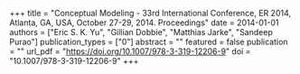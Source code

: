 +++
title = "Conceptual Modeling - 33rd International Conference, ER 2014, Atlanta, GA, USA, October 27-29, 2014. Proceedings"
date = 2014-01-01
authors = ["Eric S. K. Yu", "Gillian Dobbie", "Matthias Jarke", "Sandeep Purao"]
publication_types = ["0"]
abstract = ""
featured = false
publication = ""
url_pdf = "https://doi.org/10.1007/978-3-319-12206-9"
doi = "10.1007/978-3-319-12206-9"
+++

